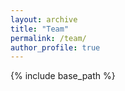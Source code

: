 ```yaml
---
layout: archive
title: "Team"
permalink: /team/
author_profile: true
---
```


{% include base_path %}

